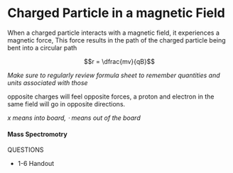 # Charged Particle in a magnetic Field

When a charged particle interacts with a magnetic field, it experiences a magnetic force, This force results in the path of the charged particle being bent into a circular path

$$r = \dfrac{mv}{qB}$$

_Make sure to regularly review formula sheet to remember quantities and units associated with those_

opposite charges will feel opposite forces, a proton and electron in the same field will go in opposite directions.

_x means into board, $\cdot$ means out of the board_

#### Mass Spectromotry

QUESTIONS

- 1-6 Handout
